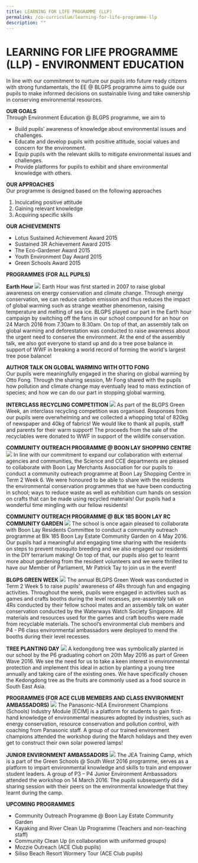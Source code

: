 ```yaml
---
title: LEARNING FOR LIFE PROGRAMME (LLP)
permalink: /co-curriculum/learning-for-life-programme-llp
description: ""
---
```

# LEARNING FOR LIFE PROGRAMME (LLP) - ENVIRONMENT EDUCATION

In line with our commitment to nurture our pupils into future ready citizens with strong fundamentals, the EE @ BLGPS programme aims to guide our pupils to make informed decisions on sustainable living and take ownership in conserving environmental resources. 

**OUR GOALS**<br>
Through Environment Education @ BLGPS programme, we aim to
* Build pupils’ awareness of knowledge about environmental issues and challenges. 
* Educate and develop pupils with positive attitude, social values and concern for the environment.
* Equip pupils with the relevant skills to mitigate environmental issues and challenges.
* Provide platforms for pupils to exhibit and share environmental knowledge with others. 

**OUR APPROACHES**<br>
Our programme is designed based on the following approaches
1. Inculcating positive attitude
2. Gaining relevant knowledge
3. Acquiring specific skills

**OUR ACHIEVEMENTS**
* Lotus Sustained Achievement Award 2015
* Sustained 3R Achievement Award 2015
* The Eco-Gardener Award 2015
* Youth Environment Day Award 2015
* Green Schools Award 2015


**PROGRAMMES (FOR ALL PUPILS)**

**Earth Hour**
![](/images/Earth%20Hour.png)
Earth Hour was first started in 2007 to raise global awareness on energy conservation and climate change. Through energy conservation, we can reduce carbon emission and thus reduces the impact of global warming such as strange weather phenomenon, raising temperature and melting of sea ice. BLGPS played our part in the Earth hour campaign by switching off the fans in our school compound for an hour on 24 March 2016 from 7.30am to 8.30am. On top of that, an assembly talk on global warming and deforestation was conducted to raise awareness about the urgent need to conserve the environment. At the end of the assembly talk, we also got everyone to stand up and do a tree pose balance in support of WWF in breaking a world record of forming the world's largest tree pose balance! 

**AUTHOR TALK ON GLOBAL WARMING WITH OTTO FONG**<br>
Our pupils were meaningfully engaged in the sharing on global warming by Otto Fong. Through the sharing session, Mr Fong shared with the pupils how pollution and climate change may eventually lead to mass extinction of species; and how we can do our part in stopping global warming. 

**INTERCLASS RECYCLING COMPETITION**
![](/images/Interclass%20Recycling.png)
As part of the BLGPS Green Week, an interclass recycling competition was organised. Responses from our pupils were overwhelming and we collected a whopping total of 820kg of newspaper and 40kg of fabrics! We would like to thank all pupils, staff and parents for their warm support! The proceeds from the sale of the recyclables were donated to WWF in support of the wildlife conservation.  

**COMMUNITY OUTREACH PROGRAMME @ BOON LAY SHOPPING CENTRE**
![](/images/Community%20Outreach.png)
In line with our commitment to expand our collaboration with external agencies and communities, the Science and CCE departments are pleased to collaborate with Boon Lay Merchants Association for our pupils to conduct a community outreach programme at Boon Lay Shopping Centre in Term 2 Week 6. We were honoured to be able to share with the residents the environmental conservation programmes that we have been conducting in school; ways to reduce waste as well as exhibition cum hands on session on crafts that can be made using recycled materials! Our pupils had a wonderful time mingling with our fellow residents! 

**COMMUNITY OUTREACH PROGRAMME @ BLK 185 BOON LAY RC COMMUNITY GARDEN**
![](/images/Garden.png)
The school is once again pleased to collaborate with Boon Lay Residents Committee to conduct a community outreach programme at Blk 185 Boon Lay Estate Community Garden on 4 May 2016. Our pupils had a meaningful and engaging time sharing with the residents on steps to prevent mosquito breeding and we also engaged our residents in the DIY terrarium making! On top of that, our pupils also get to learnt more about gardening from the resident volunteers and we were thrilled to have our Member of Parliament, Mr Patrick Tay to join us in the event!  

**BLGPS GREEN WEEK**
![](/images/Green%20Week.png)
The annual BLGPS Green Week was conducted in Term 2 Week 5 to raise pupils’ awareness of 4Rs through fun and engaging activities. Throughout the week, pupils were engaged in activities such as games and crafts booths during the level recesses, pre-assembly talk on 4Rs conducted by their fellow school mates and an assembly talk on water conservation conducted by the Waterways Watch Society Singapore. All materials and resources used for the games and craft booths were made from recyclable materials. The school’s environmental club members and P4 - P6 class environmental ambassadors were deployed to mend the booths during their level recesses. 

**TREE PLANTING DAY**
![](/images/Tree%20Planting.png)
A kedongdong tree was symbolically planted in our school by the P6 graduating cohort on 20th May 2016 as part of Green Wave 2016. We see the need for us to take a keen interest in environmental protection and implement this ideal in action by planting a young tree annually and taking care of the existing ones. We have specifically chosen the Kedongdong tree as the fruits are commonly used as a food source in South East Asia. 

**PROGRAMMES (FOR ACE CLUB MEMBERS AND CLASS ENVIRONMENT AMBASSADORS)**
![](/images/Programme.png)
The Panasonic-NEA Environment Champions (Schools) Industry Module [ECIM] is a platform for students to gain first-hand knowledge of environmental measures adopted by industries, such as energy conservation, resource conservation and pollution control, with coaching from Panasonic staff.  A group of our trained environment champions attended the workshop during the March holidays and they even get to construct their own solar powered lamps! 

**JUNIOR ENVIRONMENT AMBASSADORS**
![](/images/Junior.png)
The JEA Training Camp, which is a part of the Green Schools @ South West 2016 programme, serves as a platform to impart environmental knowledge and skills to train and empower student leaders. A group of P3 – P4 Junior Environment Ambassadors attended the workshop on 14 March 2016. The pupils subsequently did a sharing session with their peers on the environmental knowledge that they learnt during the camp.

**UPCOMING PROGRAMMES**
* Community Outreach Programme @ Boon Lay Estate Community Garden 
* Kayaking and River Clean Up Programme (Teachers and non-teaching staff)
* Community Clean Up (in collaboration with uniformed groups)
* Mozzie Outreach (ACE Club pupils)
* Siliso Beach Resort Wormery Tour (ACE Club pupils)